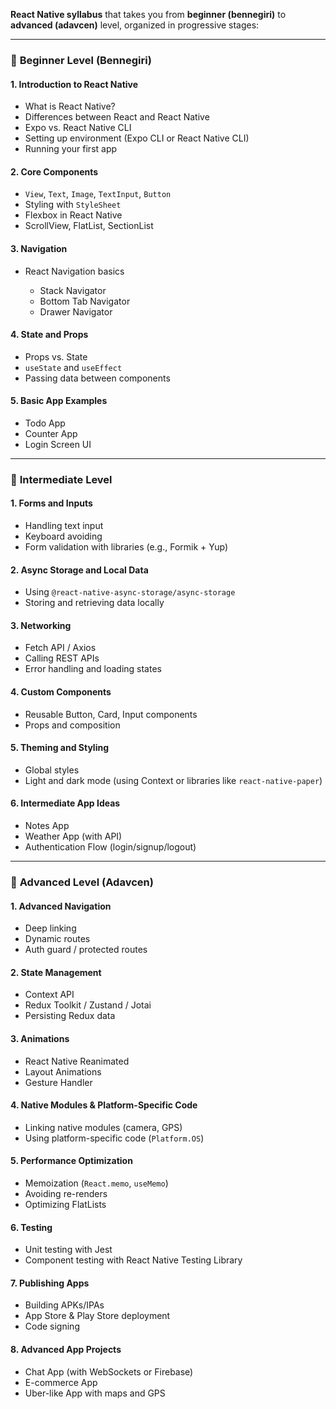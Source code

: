 **React Native syllabus** that takes you from **beginner (bennegiri)** to **advanced (adavcen)** level, organized in progressive stages:

---

### 📘 **Beginner Level (Bennegiri)**

#### 1. **Introduction to React Native**

* What is React Native?
* Differences between React and React Native
* Expo vs. React Native CLI
* Setting up environment (Expo CLI or React Native CLI)
* Running your first app

#### 2. **Core Components**

* `View`, `Text`, `Image`, `TextInput`, `Button`
* Styling with `StyleSheet`
* Flexbox in React Native
* ScrollView, FlatList, SectionList

#### 3. **Navigation**

* React Navigation basics

  * Stack Navigator
  * Bottom Tab Navigator
  * Drawer Navigator

#### 4. **State and Props**

* Props vs. State
* `useState` and `useEffect`
* Passing data between components

#### 5. **Basic App Examples**

* Todo App
* Counter App
* Login Screen UI

---

### 📗 **Intermediate Level**

#### 1. **Forms and Inputs**

* Handling text input
* Keyboard avoiding
* Form validation with libraries (e.g., Formik + Yup)

#### 2. **Async Storage and Local Data**

* Using `@react-native-async-storage/async-storage`
* Storing and retrieving data locally

#### 3. **Networking**

* Fetch API / Axios
* Calling REST APIs
* Error handling and loading states

#### 4. **Custom Components**

* Reusable Button, Card, Input components
* Props and composition

#### 5. **Theming and Styling**

* Global styles
* Light and dark mode (using Context or libraries like `react-native-paper`)

#### 6. **Intermediate App Ideas**

* Notes App
* Weather App (with API)
* Authentication Flow (login/signup/logout)

---

### 📕 **Advanced Level (Adavcen)**

#### 1. **Advanced Navigation**

* Deep linking
* Dynamic routes
* Auth guard / protected routes

#### 2. **State Management**

* Context API
* Redux Toolkit / Zustand / Jotai
* Persisting Redux data

#### 3. **Animations**

* React Native Reanimated
* Layout Animations
* Gesture Handler

#### 4. **Native Modules & Platform-Specific Code**

* Linking native modules (camera, GPS)
* Using platform-specific code (`Platform.OS`)

#### 5. **Performance Optimization**

* Memoization (`React.memo`, `useMemo`)
* Avoiding re-renders
* Optimizing FlatLists

#### 6. **Testing**

* Unit testing with Jest
* Component testing with React Native Testing Library

#### 7. **Publishing Apps**

* Building APKs/IPAs
* App Store & Play Store deployment
* Code signing

#### 8. **Advanced App Projects**

* Chat App (with WebSockets or Firebase)
* E-commerce App
* Uber-like App with maps and GPS
